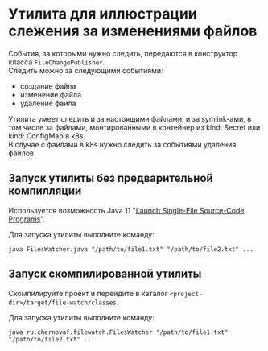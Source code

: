 # Утилита для иллюстрации слежения за изменениями файлов

События, за которыми нужно следить, передаются в конструктор класса `FileChangePublisher`.<br/>
Следить можно за следующими событиями:
 - создание файла
 - изменение файла
 - удаление файла

Утилита умеет следить и за настоящими файлами, и за symlink-ами, в том числе за файлами,
монтированными в контейнер из kind: Secret или kind: ConfigMap в k8s.<br/>
В случае с файлами в k8s нужно следить за событиями удаления файлов.

## Запуск утилиты без предварительной компилляции

Используется возможность Java 11 "[Launch Single-File Source-Code Programs](https://stackoverflow.com/questions/54493058/running-a-java-program-without-compiling/54493093)".

Для запуска утилиты выполните команду:
```shell
java FilesWatcher.java "/path/to/file1.txt" "/path/to/file2.txt" ...
```

## Запуск скомпилированной утилиты

Скомпилируйте проект и перейдите в каталог `<project-dir>/target/file-watch/classes`.

Для запуска утилиты выполните команду:
```shell
java ru.chernovaf.filewatch.FilesWatcher "/path/to/file1.txt" "/path/to/file2.txt" ...
```
